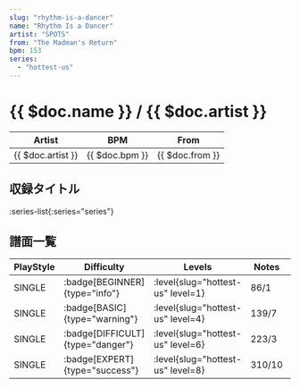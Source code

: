```yaml
---
slug: "rhythm-is-a-dancer"
name: "Rhythm Is a Dancer"
artist: "SPOTS"
from: "The Madman's Return"
bpm: 153
series:
  - "hottest-us"
---
```


# {{ $doc.name }} / {{ $doc.artist }}

|Artist|BPM|From|
|------|---|----|
|{{ $doc.artist }}|{{ $doc.bpm }}|{{ $doc.from }}|

## 収録タイトル

:series-list{:series="series"}

## 譜面一覧

|PlayStyle|Difficulty|Levels|Notes|Movie|
|---------|----------|------|-----|-----|
|SINGLE| :badge[BEGINNER]{type="info"}|<div class="field is-grouped is-grouped-multiline"> :level{slug="hottest-us" level=1}</div>|86/1||
|SINGLE| :badge[BASIC]{type="warning"}|<div class="field is-grouped is-grouped-multiline"> :level{slug="hottest-us" level=4}</div>|139/7||
|SINGLE| :badge[DIFFICULT]{type="danger"}|<div class="field is-grouped is-grouped-multiline"> :level{slug="hottest-us" level=6}</div>|223/3||
|SINGLE| :badge[EXPERT]{type="success"}|<div class="field is-grouped is-grouped-multiline"> :level{slug="hottest-us" level=8}</div>|310/10||
